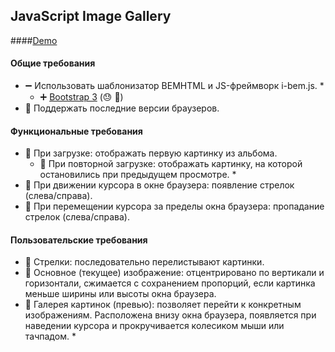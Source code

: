 ## JavaScript Image Gallery 

####[Demo](http://lobanov.tech/js-gallery/)

#### Общие требования

- :heavy_minus_sign: Использовать шаблонизатор BEMHTML и JS-фреймворк i-bem.js. *
    - :heavy_plus_sign: [Bootstrap 3](http://getbootstrap.com/) (:sweat: :gun:)
- :metal: Поддержать последние версии браузеров.

#### Функциональные требования

- :metal: При загрузке: отображать первую картинку из альбома.
    - :metal: При повторной загрузке: отображать картинку, на которой остановились при предыдущем просмотре. *
- :metal: При движении курсора в окне браузера: появление стрелок (слева/справа).
- :metal: При перемещении курсора за пределы окна браузера: пропадание стрелок (слева/справа).

#### Пользовательские требования

- :metal: Стрелки: последовательно перелистывают картинки.
- :metal: Основное (текущее) изображение: отцентрировано по вертикали и горизонтали, сжимается с сохранением пропорций, если картинка меньше ширины или высоты окна браузера.
- :metal: Галерея картинок (превью): позволяет перейти к конкретным изображениям. Расположена внизу окна браузера, появляется при наведении курсора и прокручивается колесиком мыши или тачпадом. *
